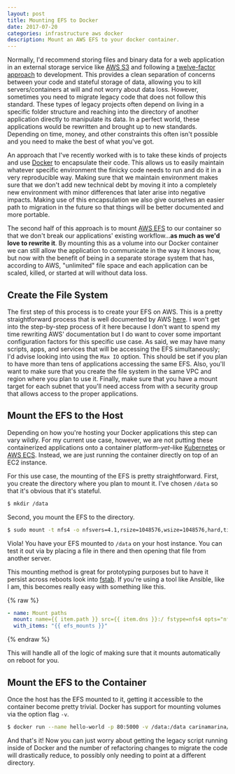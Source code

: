 ```yaml
---
layout: post
title: Mounting EFS to Docker
date: 2017-07-20
categories: infrastructure aws docker
description: Mount an AWS EFS to your docker container.
---
```


Normally, I'd recommend storing files and binary data for a web application in an external storage service like [AWS S3](http://docs.aws.amazon.com/AmazonS3/latest/dev/Welcome.html) and following a [twelve-factor approach](https://12factor.net/) to development.
This provides a clean separation of concerns between your code and stateful storage of data, allowing you to kill servers/containers at will and not worry about data loss.
However, sometimes you need to migrate legacy code that does not follow this standard.
These types of legacy projects often depend on living in a specific folder structure and reaching into the directory of another application directly to manipulate its data.
In a perfect world, these applications would be rewritten and brought up to new standards.
Depending on time, money, and other constraints this often isn't possible and you need to make the best of what you've got.

An approach that I've recently worked with is to take these kinds of projects and use [Docker](https://docs.docker.com/) to encapsulate their code.
This allows us to easily maintain whatever specific environment the finicky code needs to run and do it in a very reproducible way.
Making sure that we maintain environment makes sure that we don't add new technical debt by moving it into a completely new environment with minor differences that later arise into negative impacts.
Making use of this encapsulation we also give ourselves an easier path to migration in the future so that things will be better documented and more portable.

The second half of this approach is to mount [AWS EFS](https://aws.amazon.com/documentation/efs/) to our container so that we don't break our applications' existing workflow...**as much as we'd love to rewrite it**.
By mounting this as a volume into our Docker container we can still allow the application to communicate in the way it knows how, but now with the benefit of being in a separate storage system that has, according to AWS, "unlimited" file space and each application can be scaled, killed, or started at will without data loss.

## Create the File System
The first step of this process is to create your EFS on AWS.
This is a pretty straightforward process that is well documented by AWS [here](http://docs.aws.amazon.com/efs/latest/ug/wt1-getting-started.html).
I won't get into the step-by-step process of it here because I don't want to spend my time rewriting AWS' documentation but I do want to cover some important configuration factors for this specific use case.
As said, we may have many scripts, apps, and services that will be accessing the EFS simultaneously; I'd advise looking into using the `Max IO` option.
This should be set if you plan to have more than tens of applications accessing the same EFS.
Also, you'll want to make sure that you create the file system in the same VPC and region where you plan to use it.
Finally, make sure that you have a mount target for each subnet that you'll need access from with a security group that allows access to the proper applications.

## Mount the EFS to the Host
Depending on how you're hosting your Docker applications this step can vary wildly.
For my current use case, however, we are not putting these containerized applications onto a container platform–*yet*–like [Kubernetes](https://kubernetes.io/) or [AWS ECS](http://docs.aws.amazon.com/AmazonECS/latest/developerguide/Welcome.html).
Instead, we are just running the container directly on top of an EC2 instance.

For this use case, the mounting of the EFS is pretty straightforward.
First, you create the directory where you plan to mount it.
I've chosen `/data` so that it's obvious that it's stateful.

```bash
$ mkdir /data
```

Second, you mount the EFS to the directory.

```bash
$ sudo mount -t nfs4 -o nfsvers=4.1,rsize=1048576,wsize=1048576,hard,timeo=600,retrans=2 MOUNT_TARGET_DNS:/ /data
```

Viola!
You have your EFS mounted to `/data` on your host instance.
You can test it out via by placing a file in there and then opening that file from another server.

This mounting method is great for prototyping purposes but to have it persist across reboots look into [fstab](http://docs.aws.amazon.com/efs/latest/ug/mount-fs-auto-mount-onreboot.html).
If you're using a tool like Ansible, like I am, this becomes really easy with something like this.

{% raw %}
```yaml
- name: Mount paths
  mount: name={{ item.path }} src={{ item.dns }}:/ fstype=nfs4 opts="nfsvers=4.1" state=mounted
  with_items: "{{ efs_mounts }}"
```
{% endraw %}

This will handle all of the logic of making sure that it mounts automatically on reboot for you.

## Mount the EFS to the Container
Once the host has the EFS mounted to it, getting it accessible to the container become pretty trivial.
Docker has support for mounting volumes via the option flag `-v`.

```bash
$ docker run --name hello-world -p 80:5000 -v /data:/data carinamarina/hello-world-app
```

And that's it!
Now you can just worry about getting the legacy script running inside of Docker and the number of refactoring changes to migrate the code will drastically reduce, to possibly only needing to point at a different directory.
